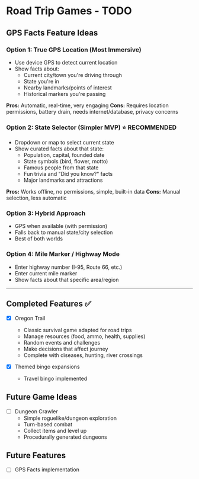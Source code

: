 # Road Trip Games - TODO

## GPS Facts Feature Ideas

### Option 1: True GPS Location (Most Immersive)
- Use device GPS to detect current location
- Show facts about:
  - Current city/town you're driving through
  - State you're in
  - Nearby landmarks/points of interest
  - Historical markers you're passing

**Pros:** Automatic, real-time, very engaging
**Cons:** Requires location permissions, battery drain, needs internet/database, privacy concerns

### Option 2: State Selector (Simpler MVP) ⭐ RECOMMENDED
- Dropdown or map to select current state
- Show curated facts about that state:
  - Population, capital, founded date
  - State symbols (bird, flower, motto)
  - Famous people from that state
  - Fun trivia and "Did you know?" facts
  - Major landmarks and attractions

**Pros:** Works offline, no permissions, simple, built-in data
**Cons:** Manual selection, less automatic

### Option 3: Hybrid Approach
- GPS when available (with permission)
- Falls back to manual state/city selection
- Best of both worlds

### Option 4: Mile Marker / Highway Mode
- Enter highway number (I-95, Route 66, etc.)
- Enter current mile marker
- Show facts about that specific area/region

---

## Completed Features ✅

- [x] Oregon Trail
  - Classic survival game adapted for road trips
  - Manage resources (food, ammo, health, supplies)
  - Random events and challenges
  - Make decisions that affect journey
  - Complete with diseases, hunting, river crossings

- [x] Themed bingo expansions
  - Travel bingo implemented

## Future Game Ideas

- [ ] Dungeon Crawler
  - Simple roguelike/dungeon exploration
  - Turn-based combat
  - Collect items and level up
  - Procedurally generated dungeons

## Future Features

- [ ] GPS Facts implementation
